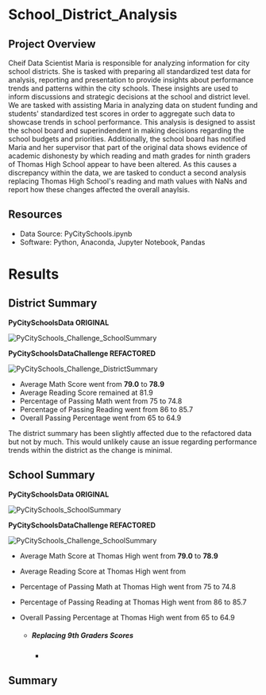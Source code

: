 # School_District_Analysis
## Project Overview
Cheif Data Scientist Maria is responsible for analyzing information for city school districts. She is tasked with preparing all standardized test data for analysis, reporting and presentation to provide insights about performance trends and patterns within the city schools. These insights are used to inform discussions and strategic decisions at the school and district level. We are tasked with assisting Maria in analyzing data on student funding and students' standardized test scores in order to aggregate such data to showcase trends in school performance. This analysis is designed to assist the school board and superindendent in making decisions regarding the school budgets and priorities. Additionally, the school board has notified Maria and her supervisor that part of the original data shows evidence of academic dishonesty by which reading and math grades for ninth graders of Thomas High School appear to have been altered. As this causes a discrepancy within the data, we are tasked to conduct a second analysis replacing Thomas High School's reading and math values with NaNs and report how these changes affected the overall anaylsis. 

## Resources
- Data Source: PyCitySchools.ipynb 
- Software: Python, Anaconda, Jupyter Notebook, Pandas

# Results
## District Summary

**PyCitySchoolsData ORIGINAL**

![PyCitySchools_Challenge_SchoolSummary](https://user-images.githubusercontent.com/107603065/179450875-a70eb47c-b7d5-43fa-8de3-09cfebb0806a.png)


**PyCitySchoolsDataChallenge REFACTORED** 

![PyCitySchools_Challenge_DistrictSummary](https://user-images.githubusercontent.com/107603065/179449188-395464ba-a960-481b-997f-92bc478da7d4.png)

- Average Math Score went from **79.0** to **78.9**
- Average Reading Score remained at 81.9
- Percentage of Passing Math went from 75 to 74.8
- Percentage of Passing Reading went from 86 to 85.7
- Overall Passing Percentage went from 65 to 64.9

The district summary has been slightly affected due to the refactored data but not by much. This would unlikely cause an issue regarding performance trends within the district as the change is minimal.

## School Summary
 
**PyCitySchoolsData ORIGINAL** 

![PyCitySchools_SchoolSummary](https://user-images.githubusercontent.com/107603065/179449295-41ce2d2a-8b2a-4e1a-993b-48a426dd4cfa.png)

**PyCitySchoolsDataChallenge REFACTORED**

![PyCitySchools_Challenge_SchoolSummary](https://user-images.githubusercontent.com/107603065/179449307-b70ab258-48ee-495c-adfd-67036d592dea.png)

- Average Math Score at Thomas High went from **79.0** to **78.9**
- Average Reading Score at Thomas High went from 
- Percentage of Passing Math at Thomas High went from 75 to 74.8
- Percentage of Passing Reading at Thomas High went from 86 to 85.7
- Overall Passing Percentage at Thomas High went from 65 to 64.9


  
  - ##### Replacing 9th Graders Scores
    - 
    
## Summary

